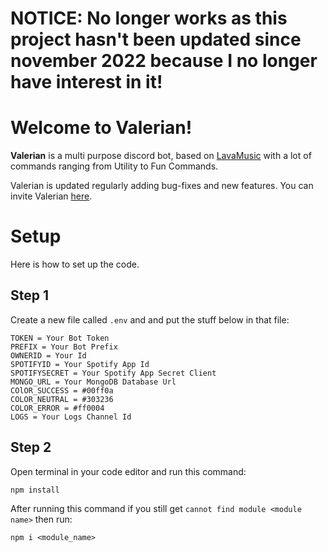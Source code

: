 ﻿# NOTICE: No longer works as this project hasn't been updated since november 2022 because I no longer have interest in it!


# Welcome to Valerian!

**Valerian** is a multi purpose discord bot, based on [LavaMusic](https://github.com/brblacky/lavamusic) with a lot of commands ranging from Utility to Fun Commands.

Valerian is updated regularly adding bug-fixes and new features. You can invite Valerian [here](https://discord.com/api/oauth2/authorize?client_id=810856860751495198&userPermss=8&scope=applications.commands%20bot).


# Setup

Here is how to set up the code.
 

## Step 1

Create a new file called `.env` and and put the stuff below in that file:
```
TOKEN = Your Bot Token
PREFIX = Your Bot Prefix
OWNERID = Your Id
SPOTIFYID = Your Spotify App Id
SPOTIFYSECRET = Your Spotify App Secret Client
MONGO_URL = Your MongoDB Database Url
COlOR_SUCCESS = #00ff0a
COLOR_NEUTRAL = #303236
COLOR_ERROR = #ff0004
LOGS = Your Logs Channel Id
```

## Step 2

Open terminal in your code editor and run this command:
```
npm install
```
After running this command if you still get `cannot find module <module name>` then run:
```
npm i <module_name>
```
